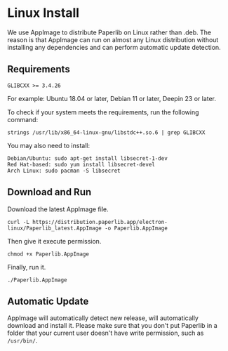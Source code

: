 # Linux Install

We use AppImage to distribute Paperlib on Linux rather than .deb. The reason is that AppImage can run on almost any Linux distribution without installing any dependencies and can perform automatic update detection.

## Requirements

`GLIBCXX >= 3.4.26`

For example: Ubuntu 18.04 or later, Debian 11 or later, Deepin 23 or later.

To check if your system meets the requirements, run the following command:

```
strings /usr/lib/x86_64-linux-gnu/libstdc++.so.6 | grep GLIBCXX
```

You may also need to install:

```
Debian/Ubuntu: sudo apt-get install libsecret-1-dev
Red Hat-based: sudo yum install libsecret-devel
Arch Linux: sudo pacman -S libsecret
```


## Download and Run

Download the latest AppImage file.

```
curl -L https://distribution.paperlib.app/electron-linux/Paperlib_latest.AppImage -o Paperlib.AppImage
```

Then give it execute permission.

```
chmod +x Paperlib.AppImage
```

Finally, run it.

```
./Paperlib.AppImage
```

## Automatic Update

AppImage will automatically detect new release, will automatically download and install it. Please make sure that you don't put Paperlib in a folder that your current user doesn't have write permission, such as `/usr/bin/`.
